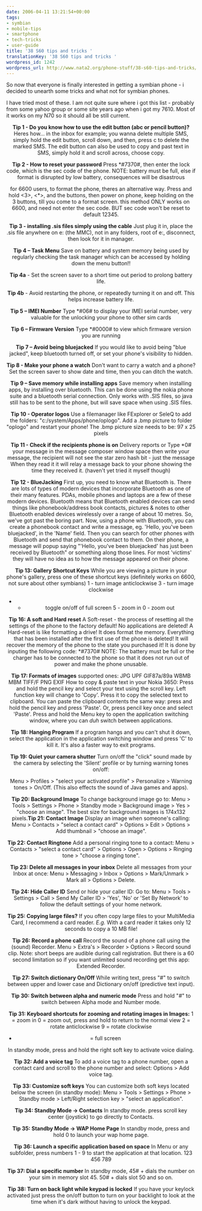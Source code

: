 ```yaml
---
date: 2006-04-11 13:21:54+00:00
tags:
- symbian
- mobile-tips
- smartphone
- tech-tricks
- user-guide
title: '38 S60 tips and tricks '
translationKey: '38 S60 tips and tricks '
wordpress_id: 1242
wordpress_url: http://www.nata2.org/phone-stuff/38-s60-tips-and-tricks/
---
```


<div style="text-align: center">
<p align="left">So now that everyone is finally interested in getting a symbian phone - i decided to unearth some tricks and what not for symbian phones.</p>

<div align="left" />
<p align="left">I have tried most of these. I am not quite sure where i got this list - probably from some yahoo group or some site years ago when i got my 7610. Most of it works on my N70 so it should all be still current.</p>
</div>
<div style="text-align: center"><!--adsense--></div>
<strong>Tip 1 -  Do you know how to use the edit button (abc or pencil button)?</strong>
Heres how... in the inbox for example; you wanna delete multiple SMS, simply hold the edit button, scroll down, and then, press c to delete the marked SMS. The edit button can also be used to copy and past text in SMS, simply hold it and scroll across, choose copy.

<strong>Tip 2 -  How to reset your password</strong>
Press *#7370#, then enter the lock code, which is the sec code of the phone. NOTE: battery must be full, else if format is disrupted by low battery, consequences will be disastrous

for 6600 users, to format the phone, theres an alternative way. Press and hold <3>, <*>, and the buttons, then power on phone, keep holding on the 3 buttons, till you come to a format screen. this method ONLY works on 6600, and need not enter the sec code. BUT sec code won't be reset to default 12345.

<strong>Tip 3 - installing .sis files simply using the cable</strong>
Just plug it in, place the .sis file anywhere on e: (the MMC), not in any folders, root of e:, disconnect, then look for it in manager.

<strong>Tip 4 – Task Menu</strong>
Save on battery and system memory being used by regularly checking the task manager which can be accessed by holding down the menu button!!

<strong>Tip 4a</strong> - Set the screen saver to a short time out period to prolong battery life.

<strong>Tip 4b</strong> - Avoid restarting the phone, or repeatedly turning it on and off. This helps increase battery life.

<strong>Tip 5 – IMEI Number</strong>
Type *#06# to display your IMEI serial number, very valuable for the unlocking your phone to other sim cards

<strong>Tip 6 – Firmware Version</strong>
Type *#0000# to view which firmware version you are running

<strong>Tip 7 – Avoid being bluejacked</strong>
If you would like to avoid being "blue jacked", keep bluetooth turned off, or set your phone's visibility to hidden.

<strong>Tip 8 -  Make your phone a watch</strong>
Don't want to carry a watch and a phone? Set the screen saver to show date and time, then you can ditch the watch.

<strong>Tip 9 – Save memory while installing apps</strong>
Save memory when installing apps, by installing over bluetooth. This can be done using the nokia phone suite and a bluetooth serial connection. Only works with .SIS files, so java still has to be sent to the phone, but will save space when using .SIS files.

<strong>Tip 10 - Operator logos</strong>
Use a filemanager like FExplorer or SeleQ to add the folders: "c:/system/Apps/phone/oplogo". Add a .bmp picture to folder "oplogo" and restart your phone! The .bmp picture size needs to be: 97 x 25 pixels

<strong>Tip 11 - Check if the recipients phone is on</strong>
Delivery reports or Type *0# your message in the message composer window space then write your message, the recipient will not see the star zero hash bit - just the message When they read it it will relay a message back to your phone showing the time they received it. (haven't yet tried it myself though)

<strong>Tip 12 - BlueJacking</strong>
First up, you need to know what Bluetooth is. There are lots of types of modern devices that incorporate Bluetooth as one of their many features. PDAs, mobile phones and laptops are a few of these modern devices. Bluetooth means that Bluetooth enabled devices can send things like phonebook/address book contacts, pictures & notes to other Bluetooth enabled devices wirelessly over a range of about 10 metres. So, we've got past the boring part. Now, using a phone with Bluetooth, you can create a phonebook contact and write a message, eg. 'Hello, you've been bluejacked', in the 'Name' field. Then you can search for other phones with Bluetooth and send that phonebook contact to them. On their phone, a message will popup saying "'Hello, you've been bluejacked' has just been received by Bluetooth" or something along those lines. For most 'victims' they will have no idea as to how the message appeared on their phone.

<strong>Tip 13: Gallery Shortcut Keys</strong>
While you are viewing a picture in your phone's gallery, press one of these shortcut keys (definitely works on 6600, not sure about other symbians)
1 - turn image anticlockwise
3 - turn image clockwise
* - toggle on/off of full screen
5 - zoom in
0 - zoom out

<strong>Tip 16:  A soft and Hard reset</strong>
A Soft-reset - the process of resetting all the settings of the phone to the factory default! No applications are deleted! A Hard-reset is like formatting a drive! It does format the memory. Everything that has been installed after the first use of the phone is deleted! It will recover the memory of the phone to the state you purchased it! It is done by inputing the following code: *#7370# NOTE: The battery must be full or the charger has to be connected to the phone so that it does not run out of power and make the phone unusable.

<strong>Tip 17: Formats of images</strong>
supported ones: JPG UPF GIF87a/89a WBMB MBM TIFF/F PNG EXIF
How to copy & paste text in your Nokia 3650:
Press and hold the pencil key and select your text using the scroll key.
Left function key will change to 'Copy'. Press it to copy the selected text to clipboard.
You can paste the clipboard contents the same way:
press and hold the pencil key and press 'Paste'. Or, press pencil key once and select 'Paste'.
Press and hold the Menu key to open the application switching window, where you can *duh* switch between applications.

<strong>Tip 18: Hanging Program</strong>
If a program hangs and you can't shut it down, select the application in the application switching window and press 'C' to kill it. It's also a faster way to exit programs.

<strong>Tip 19: Quiet your camera shutter</strong>
Turn on/off the "click" sound made by the camera by selecting the 'Silent' profile or by turning warning tones on/off:

Menu > Profiles > "select your activated profile" > Personalize > Warning tones > On/Off.
(This also effects the sound of Java games and apps).
<div style="text-align: center"><!--adsense--></div>
<strong>Tip 20: Background Image</strong>
To change background image go to:
Menu > Tools > Settings > Phone > Standby mode > Background image > Yes > "choose an image".
The best size for background images is 174x132 pixels.<strong>Tip 21: Contact Image</strong>
Display an image when someone's calling:
Menu > Contacts > "select a contact card" > Options > Edit > Options > Add thumbnail > "choose an image".

<strong>Tip 22: Contact Ringtone</strong>
Add a personal ringing tone to a contact:
Menu > Contacts > "select a contact card" > Options > Open > Options > Ringing tone > "choose a ringing tone".

<strong>Tip 23: Delete all messages in your inbox</strong>
Delete all messages from your Inbox at once:
Menu > Messaging > Inbox > Options > Mark/Unmark > Mark all > Options > Delete.

<strong>Tip 24: Hide Caller ID</strong>
Send or hide your caller ID: Go to: Menu > Tools > Settings > Call > Send My
Caller ID > 'Yes', 'No' or 'Set By Network' to follow the default settings of your home network.

<strong>Tip 25: Copying large files?</strong>
If you often copy large files to your MultiMedia Card, I recommend a card reader.
<em>E.g.</em> With a card reader it takes only 12 seconds to copy a 10 MB file!

<strong>Tip 26: Record a phone call</strong>
Record the sound of a phone call using the (sound) Recorder.
Menu > Extra's > Recorder > Options > Record sound clip.
Note: short beeps are audible during call registration.
But there is a 60 second limitation so if you want unlimited sound recording get this app: Extended Recorder.

<strong>Tip 27: Switch dictionary On/Off</strong>
While writing text, press "#" to switch between upper and lower case and Dictionary on/off (predictive text input).

<strong>Tip 30: Switch between alpha and numeric mode</strong>
Press and hold "#" to switch between Alpha mode and Number mode.

<strong>Tip 31: Keyboard shortcuts for zooming and rotating images in Images:</strong>
1 = zoom in
0 = zoom out, press and hold to return to the normal view
2 = rotate anticlockwise
9 = rotate clockwise
* = full screen

In standby mode, press and hold the right soft key to activate voice dialing.

<strong>Tip 32: Add a voice tag</strong>
To add a voice tag to a phone number, open a contact card and scroll to the phone number and select:
Options > Add voice tag.

<strong>Tip 33: Customize soft keys</strong>
You can customize both soft keys located below the screen (in standby mode):
Menu > Tools > Settings > Phone > Standby mode > Left/Right selection key > "select an application".

<strong>Tip 34: Standby Mode -> Contacts</strong>
In standby mode. press scroll key center (joystick) to go directly to Contacts.

<strong>Tip 35: Standby Mode -> WAP Home Page</strong>
In standby mode, press and hold 0 to launch your wap home page.

<strong>Tip 36: Launch a specific application based on space</strong>
In Menu or any subfolder, press numbers 1 - 9 to start the application at that location.
123
456
789

<strong>Tip 37: Dial a specific number</strong>
In standby mode,
45# + dials the number on your sim in memory slot 45.
50# + dials slot 50 and so on.

<strong>Tip 38: Turn on back light while keypad is locked</strong>
If you have your keylock activated just press the on/off button to turn on your backlight to look at the time when it's dark without having to unlock the keypad.
<div style="text-align: center"><!--adsense--></div>